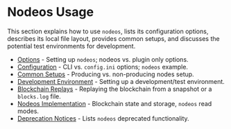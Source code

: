 # Nodeos Usage

This section explains how to use `nodeos`, lists its configuration options, describes its local file layout, provides common setups, and discusses the potential test environments for development.

* [Options](00_nodeos-options.md) - Setting up `nodeos`; nodeos vs. plugin only options.
* [Configuration](01_nodeos-config.md) - CLI vs. `config.ini` options; `nodeos` example.
* [Common Setups](02_common-setups/index.md) - Producing vs. non-producing nodes setup.
* [Development Environment](03_development-environment/index.md) - Setting up a development/test environment.
* [Blockchain Replays](04_replays.md) - Replaying the blockchain from a snapshot or a `blocks.log` file.
* [Nodeos Implementation](05_nodeos-implementation.md) - Blockchain state and storage, `nodeos` read modes.
* [Deprecation Notices](https://github.com/EOSIO/eos/issues/7597) - Lists `nodeos` deprecated functionality.
